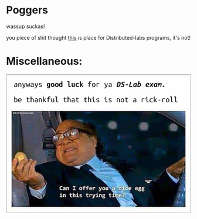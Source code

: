 # Poggers

wassup suckas!

you piece of shit thought [this](https://github.com/copylabo/ds) is place for Distributed-labs programs, it's not!

# Miscellaneous:

![default](.github/docs/meme.png)

